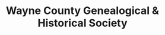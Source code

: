 ---
layout: repo
title: "Wayne County Genealogical & Historical Society"
id: 3762
permalink: repos/3762/
---